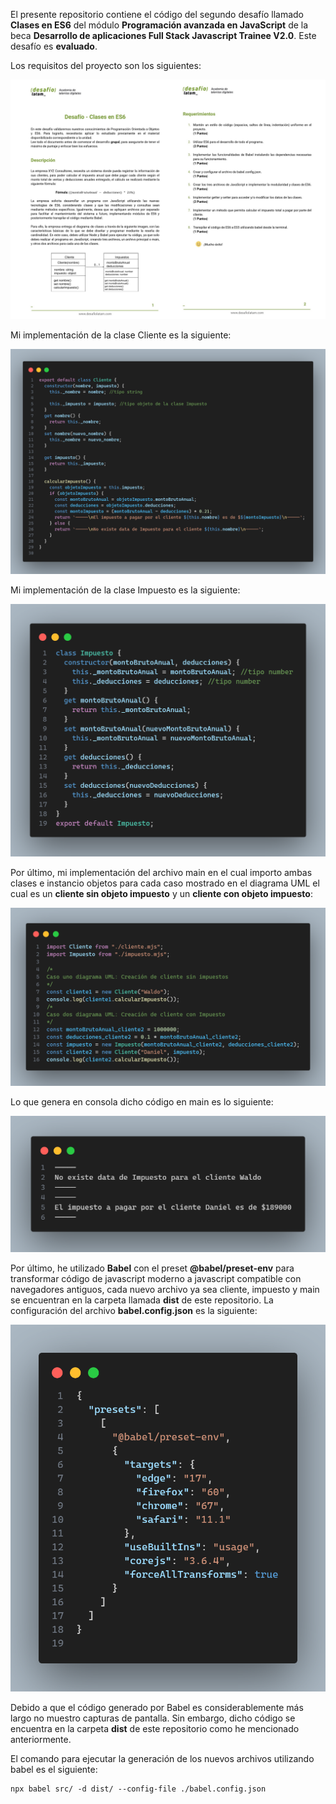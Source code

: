 El presente repositorio contiene el código del segundo desafío llamado **Clases en ES6** del módulo **Programación avanzada en JavaScript** de la beca **Desarrollo de aplicaciones Full Stack Javascript Trainee V2.0**. Este desafío es **evaluado**.

Los requisitos del proyecto son los siguientes:

![Requisitos](./img/requisitos.jpg)

Mi implementación de la clase Cliente es la siguiente:

![Código Clase Cliente](./img/code_clase_cliente.png)

Mi implementación de la clase Impuesto es la siguiente:

![Código Clase Impuesto](./img/code_clase_impuesto.png)

Por último, mi implementación del archivo main en el cual importo ambas clases e instancio objetos para cada caso mostrado en el diagrama UML el cual es un **cliente sin objeto impuesto** y un **cliente con objeto impuesto**:

![Código Main](./img/code_main.png)

Lo que genera en consola dicho código en main es lo siguiente:

![Output Main](./img/output_main.png)

Por último, he utilizado **Babel** con el preset **@babel/preset-env** para transformar código de javascript moderno a javascript compatible con navegadores antiguos, cada nuevo archivo ya sea cliente, impuesto y main se encuentran en la carpeta llamada **dist** de este repositorio. La configuración del archivo **babel.config.json** es la siguiente:

![Settings Babel](./img/setting_babel_config.png)

Debido a que el código generado por Babel es considerablemente más largo no muestro capturas de pantalla. Sin embargo, dicho código se encuentra en la carpeta **dist** de este repositorio como he mencionado anteriormente.

El comando para ejecutar la generación de los nuevos archivos utilizando babel es el siguiente:

```
npx babel src/ -d dist/ --config-file ./babel.config.json
```
